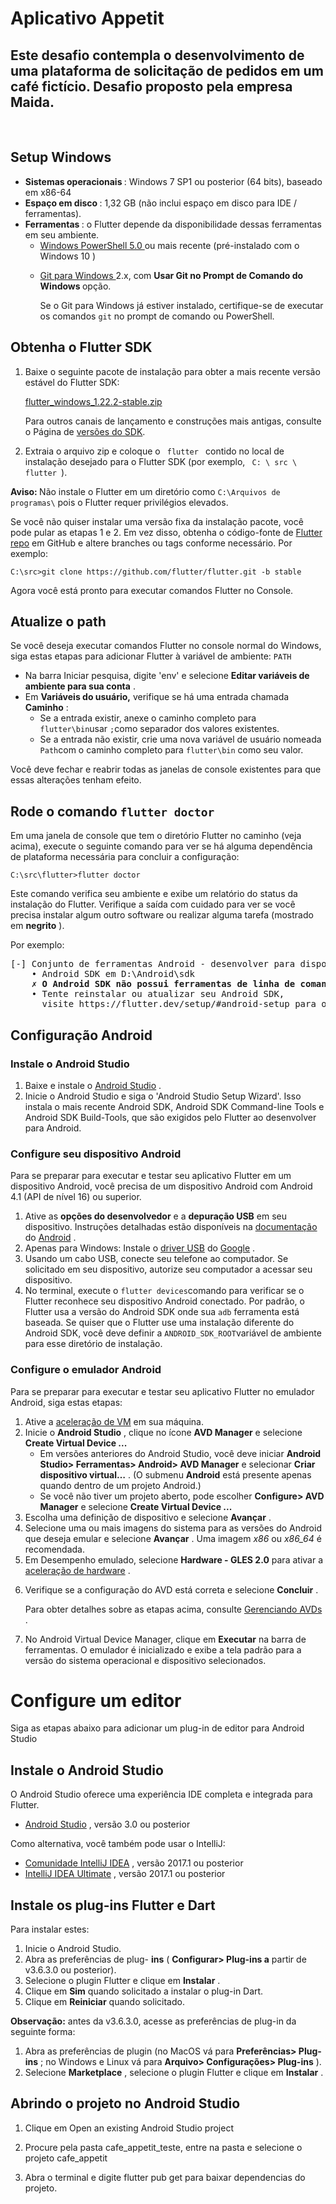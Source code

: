 # Aplicativo Appetit
<h2>Este desafio contempla o desenvolvimento de uma plataforma de solicitação de pedidos em um café fictício. Desafio proposto pela empresa Maida.</h2>
</br>
<h2>Setup Windows</h2>
<ul>
   <li>
<strong> Sistemas operacionais </strong>: Windows 7 SP1 ou posterior (64 bits), baseado em x86-64 </li>
   <li>
<strong> Espaço em disco </strong>: 1,32 GB (não inclui espaço em disco para IDE / ferramentas). </li>
   <li>
<strong> Ferramentas </strong>: o Flutter depende da disponibilidade dessas ferramentas em seu ambiente.
     <ul>
       <li>
<a href="https://docs.microsoft.com/en-us/powershell/scripting/install/installing-windows-powershell"> Windows PowerShell 5.0 </a> ou mais recente (pré-instalado com o Windows 10 ) </li>
       <li>
         <p> <a href="https://git-scm.com/download/win"> Git para Windows </a> 2.x, com <strong> Usar Git no Prompt de Comando do Windows </strong> opção. </p>
         <p> Se o Git para Windows já estiver instalado, certifique-se de executar os comandos <code class = "language-plaintext highlighter-rouge">git</code> no prompt de comando ou PowerShell. </p>
       </li>
     </ul>
   </li>
</ul>
<h2> Obtenha o Flutter SDK </h2>
<ol>
   <li>
     <p>Baixe o seguinte pacote de instalação para obter a mais recente
versão estável do Flutter SDK:</p>
<p><a href="https://storage.googleapis.com/flutter_infra/releases/stable/windows/flutter_windows_1.22.2-stable.zip" class="download-latest-link-windows btn btn-primary"> flutter_windows_1.22.2-stable.zip</a></p>
<p>Para outros canais de lançamento e construções mais antigas, consulte o
Página de <a href="/docs/development/tools/sdk/releases">versões do SDK</a>.</p>
   </li>
   <li>
     <p> Extraia o arquivo zip e coloque o <code class = "language-plaintext highlighter-rouge"> flutter </code> contido
no local de instalação desejado para o Flutter SDK
(por exemplo, <code class = "language-plaintext highlighter-rouge"> C: \ src \ flutter </code>). </p>
   </li>
</ol>
<aside class = "alert alert-warning" role = "alert">
   <p> <i class = "fas fa-exclamation-triangle"> </i> <strong>Aviso: </strong>
   Não instale o Flutter em um diretório como
   <code class = "language-plaintext highlighter-rouge">C:\Arquivos de programas\</code> pois o Flutter requer privilégios elevados. </p>
</aside>
<p>Se você não quiser instalar uma versão fixa da instalação
pacote, você pode pular as etapas 1 e 2. Em vez disso, obtenha o código-fonte
de <a href="https://github.com/flutter/flutter">Flutter repo</a> em
GitHub e altere branches ou tags conforme necessário. Por exemplo:</p>
<div id="code-excerpt-0"><pre class="highlight"><code><span class="kd">C</span>:\src&gt;git <span class="kd">clone</span> <span class="kd">https</span>://github.com/flutter/flutter.git <span class="na">-b </span><span class="kd">stable</span>
</code></pre></div>
<p>Agora você está pronto para executar comandos Flutter no Console.</p>
<h2>Atualize o path</h2>
<p><font style="vertical-align: inherit;"><font style="vertical-align: inherit;">Se você deseja executar comandos Flutter no console normal do Windows, siga estas etapas para adicionar Flutter à </font></font><font style="vertical-align: inherit;">variável de ambiente: </font></font><code class="language-plaintext highlighter-rouge">PATH</code><font style="vertical-align: inherit;"></p>
<ul>
  <li><font style="vertical-align: inherit;"><font style="vertical-align: inherit;">Na barra Iniciar pesquisa, digite 'env' e selecione </font></font><strong><font style="vertical-align: inherit;"><font style="vertical-align: inherit;">Editar variáveis &#8203;&#8203;de ambiente para sua conta</font></font></strong><font style="vertical-align: inherit;"><font style="vertical-align: inherit;"> .</font></font></li>
  <li><font style="vertical-align: inherit;"><font style="vertical-align: inherit;">Em </font></font><strong><font style="vertical-align: inherit;"><font style="vertical-align: inherit;">Variáveis &#8203;&#8203;do usuário,</font></font></strong><font style="vertical-align: inherit;"><font style="vertical-align: inherit;"> verifique se há uma entrada chamada </font></font><strong><font style="vertical-align: inherit;"><font style="vertical-align: inherit;">Caminho</font></font></strong><font style="vertical-align: inherit;"><font style="vertical-align: inherit;"> :
    </font></font><ul>
      <li><font style="vertical-align: inherit;"><font style="vertical-align: inherit;">Se a entrada existir, anexe o caminho completo para </font></font><code class="language-plaintext highlighter-rouge">flutter\bin</code><font style="vertical-align: inherit;"><font style="vertical-align: inherit;">usar
 </font></font><code class="language-plaintext highlighter-rouge">;</code><font style="vertical-align: inherit;"><font style="vertical-align: inherit;">como separador dos valores existentes.</font></font></li>
      <li><font style="vertical-align: inherit;"><font style="vertical-align: inherit;">Se a entrada não existir, crie uma nova variável de usuário nomeada </font></font><code class="language-plaintext highlighter-rouge">Path</code><font style="vertical-align: inherit;"><font style="vertical-align: inherit;">com o caminho completo para </font></font><code class="language-plaintext highlighter-rouge">flutter\bin</code><font style="vertical-align: inherit;"><font style="vertical-align: inherit;"> como seu valor.</font></font></li>
    </ul>
  </li>
</ul>
<p>Você deve fechar e reabrir todas as janelas de console existentes para que essas alterações tenham efeito.</p>
<h2>
<a class="anchor" href="#run-flutter-doctor" aria-hidden="true"><span class="octicon octicon-link"></span></a><font style="vertical-align: inherit;"><font style="vertical-align: inherit;">Rode o comando </font></font><code class="language-plaintext highlighter-rouge">flutter doctor</code>
</h2>
<p>Em uma janela de console que tem o diretório Flutter no caminho (veja acima), execute o seguinte comando para ver se há alguma dependência de plataforma necessária para concluir a configuração:</p>
<code><span class="kd">C</span>:\src\flutter&gt;flutter <span class="kd">doctor</span>
</code>
<p><font style="vertical-align: inherit;"><font style="vertical-align: inherit;">Este comando verifica seu ambiente e exibe um relatório do status da instalação do Flutter. </font><font style="vertical-align: inherit;">Verifique a saída com cuidado para ver se você precisa instalar algum outro software ou realizar alguma tarefa (mostrado em </font></font><strong><font style="vertical-align: inherit;"><font style="vertical-align: inherit;">negrito</font></font></strong><font style="vertical-align: inherit;"><font style="vertical-align: inherit;"> ).</font></font></p>
<p><font style="vertical-align: inherit;"><font style="vertical-align: inherit;">Por exemplo:</font></font></p>
<div id="code-excerpt-4"><pre><font style="vertical-align: inherit;"><font style="vertical-align: inherit;">[-] Conjunto de ferramentas Android - desenvolver para dispositivos Android</font></font><font></font><font style="vertical-align: inherit;"><font style="vertical-align: inherit;">
    • Android SDK em D:\Android\sdk</font></font><font></font>
    <strong><font style="vertical-align: inherit;"><font style="vertical-align: inherit;">✗ O Android SDK não possui ferramentas de linha de comando; </font><font style="vertical-align: inherit;">download em https://goo.gl/XxQghQ</font></font></strong><font></font><font style="vertical-align: inherit;"><font style="vertical-align: inherit;">
    • Tente reinstalar ou atualizar seu Android SDK,</font></font><font></font><font style="vertical-align: inherit;"><font style="vertical-align: inherit;">
      visite https://flutter.dev/setup/#android-setup para obter instruções detalhadas.</font></font><font></font>
</pre></div>
<h2 id="android-setup">
<a class="anchor" href="#android-setup" aria-hidden="true"><span class="octicon octicon-link"></span></a><font style="vertical-align: inherit;"><font style="vertical-align: inherit;">Configuração Android</font></font></h2>

<h3 id="install-android-studio">
<a class="anchor" href="#install-android-studio" aria-hidden="true"><span class="octicon octicon-link"></span></a><font style="vertical-align: inherit;"><font style="vertical-align: inherit;">Instale o Android Studio</font></font></h3>

<ol>
  <li><font style="vertical-align: inherit;"><font style="vertical-align: inherit;">Baixe e instale o </font></font><a href="https://developer.android.com/studio"><font style="vertical-align: inherit;"><font style="vertical-align: inherit;">Android Studio</font></font></a><font style="vertical-align: inherit;"><font style="vertical-align: inherit;"> .</font></font></li>
  <li><font style="vertical-align: inherit;"><font style="vertical-align: inherit;">Inicie o Android Studio e siga o 'Android Studio Setup Wizard'. </font><font style="vertical-align: inherit;">Isso instala o mais recente Android SDK, Android SDK Command-line Tools e Android SDK Build-Tools, que são exigidos pelo Flutter ao desenvolver para Android.</font></font></li>
</ol>

<h3 id="set-up-your-android-device">
<a class="anchor" href="#set-up-your-android-device" aria-hidden="true"><span class="octicon octicon-link"></span></a><font style="vertical-align: inherit;"><font style="vertical-align: inherit;">Configure seu dispositivo Android</font></font></h3>

<p><font style="vertical-align: inherit;"><font style="vertical-align: inherit;">Para se preparar para executar e testar seu aplicativo Flutter em um dispositivo Android, você precisa de um dispositivo Android com Android 4.1 (API de nível 16) ou superior.</font></font></p>

<ol>
  <li><font style="vertical-align: inherit;"><font style="vertical-align: inherit;">Ative as </font></font><strong><font style="vertical-align: inherit;"><font style="vertical-align: inherit;">opções do desenvolvedor</font></font></strong><font style="vertical-align: inherit;"><font style="vertical-align: inherit;"> e a </font></font><strong><font style="vertical-align: inherit;"><font style="vertical-align: inherit;">depuração USB</font></font></strong><font style="vertical-align: inherit;"><font style="vertical-align: inherit;"> em seu dispositivo. </font><font style="vertical-align: inherit;">Instruções detalhadas estão disponíveis na </font></font><a href="https://developer.android.com/studio/debug/dev-options"><font style="vertical-align: inherit;"><font style="vertical-align: inherit;">documentação</font></font></a><font style="vertical-align: inherit;"><font style="vertical-align: inherit;"> do
 </font><a href="https://developer.android.com/studio/debug/dev-options"><font style="vertical-align: inherit;">Android</font></a><font style="vertical-align: inherit;"> .</font></font></li>
  <li><font style="vertical-align: inherit;"><font style="vertical-align: inherit;">Apenas para Windows: Instale o </font></font><a href="https://developer.android.com/studio/run/win-usb"><font style="vertical-align: inherit;"><font style="vertical-align: inherit;">driver USB</font></font></a><font style="vertical-align: inherit;"><font style="vertical-align: inherit;"> do </font><a href="https://developer.android.com/studio/run/win-usb"><font style="vertical-align: inherit;">Google</font></a><font style="vertical-align: inherit;"> .</font></font></li>
  <li><font style="vertical-align: inherit;"><font style="vertical-align: inherit;">Usando um cabo USB, conecte seu telefone ao computador. </font><font style="vertical-align: inherit;">Se solicitado em seu dispositivo, autorize seu computador a acessar seu dispositivo.</font></font></li>
  <li><font style="vertical-align: inherit;"><font style="vertical-align: inherit;">No terminal, execute o </font></font><code class="language-plaintext highlighter-rouge">flutter devices</code><font style="vertical-align: inherit;"><font style="vertical-align: inherit;">comando para verificar se o Flutter reconhece seu dispositivo Android conectado. </font><font style="vertical-align: inherit;">Por padrão, o Flutter usa a versão do Android SDK onde sua </font></font><code class="language-plaintext highlighter-rouge">adb</code><font style="vertical-align: inherit;"><font style="vertical-align: inherit;">
ferramenta está baseada. </font><font style="vertical-align: inherit;">Se quiser que o Flutter use uma instalação diferente do Android SDK, você deve definir a </font></font><code class="language-plaintext highlighter-rouge">ANDROID_SDK_ROOT</code><font style="vertical-align: inherit;"><font style="vertical-align: inherit;">variável de ambiente para esse diretório de instalação.</font></font></li>
</ol>

<h3 id="set-up-the-android-emulator">
<a class="anchor" href="#set-up-the-android-emulator" aria-hidden="true"><span class="octicon octicon-link"></span></a><font style="vertical-align: inherit;"><font style="vertical-align: inherit;">Configure o emulador Android</font></font></h3>

<p><font style="vertical-align: inherit;"><font style="vertical-align: inherit;">Para se preparar para executar e testar seu aplicativo Flutter no emulador Android, siga estas etapas:</font></font></p>

<ol>
  <li><font style="vertical-align: inherit;"><font style="vertical-align: inherit;">Ative a
 </font></font><a href="https://developer.android.com/studio/run/emulator-acceleration"><font style="vertical-align: inherit;"><font style="vertical-align: inherit;">aceleração de VM</font></font></a><font style="vertical-align: inherit;"><font style="vertical-align: inherit;"> 
em sua máquina.</font></font></li>
  <li><font style="vertical-align: inherit;"><font style="vertical-align: inherit;">Inicie o </font></font><strong><font style="vertical-align: inherit;"><font style="vertical-align: inherit;">Android Studio</font></font></strong><font style="vertical-align: inherit;"><font style="vertical-align: inherit;"> , clique no </font><font style="vertical-align: inherit;">
ícone </font></font><strong><font style="vertical-align: inherit;"><font style="vertical-align: inherit;">AVD Manager</font></font></strong><font style="vertical-align: inherit;"><font style="vertical-align: inherit;"> e selecione </font></font><strong><font style="vertical-align: inherit;"><font style="vertical-align: inherit;">Create Virtual Device ...</font></font></strong>
    <ul>
      <li><font style="vertical-align: inherit;"><font style="vertical-align: inherit;">Em versões anteriores do Android Studio, você deve iniciar </font></font><strong><font style="vertical-align: inherit;"><font style="vertical-align: inherit;">Android Studio&gt; Ferramentas&gt; Android&gt; AVD Manager</font></font></strong><font style="vertical-align: inherit;"><font style="vertical-align: inherit;"> e selecionar
 </font></font><strong><font style="vertical-align: inherit;"><font style="vertical-align: inherit;">Criar dispositivo virtual…</font></font></strong><font style="vertical-align: inherit;"><font style="vertical-align: inherit;"> . </font><font style="vertical-align: inherit;">(O </font><font style="vertical-align: inherit;">submenu </font></font><strong><font style="vertical-align: inherit;"><font style="vertical-align: inherit;">Android</font></font></strong><font style="vertical-align: inherit;"><font style="vertical-align: inherit;"> está presente apenas quando dentro de um projeto Android.)</font></font></li>
      <li><font style="vertical-align: inherit;"><font style="vertical-align: inherit;">Se você não tiver um projeto aberto, pode escolher 
 </font></font><strong><font style="vertical-align: inherit;"><font style="vertical-align: inherit;">Configure&gt; AVD Manager</font></font></strong><font style="vertical-align: inherit;"><font style="vertical-align: inherit;"> e selecione </font></font><strong><font style="vertical-align: inherit;"><font style="vertical-align: inherit;">Create Virtual Device ...</font></font></strong>
</li>
    </ul>
  </li>
  <li><font style="vertical-align: inherit;"><font style="vertical-align: inherit;">Escolha uma definição de dispositivo e selecione </font></font><strong><font style="vertical-align: inherit;"><font style="vertical-align: inherit;">Avançar</font></font></strong><font style="vertical-align: inherit;"><font style="vertical-align: inherit;"> .</font></font></li>
  <li><font style="vertical-align: inherit;"><font style="vertical-align: inherit;">Selecione uma ou mais imagens do sistema para as versões do Android que deseja emular e selecione </font></font><strong><font style="vertical-align: inherit;"><font style="vertical-align: inherit;">Avançar</font></font></strong><font style="vertical-align: inherit;"><font style="vertical-align: inherit;"> . </font><font style="vertical-align: inherit;">Uma imagem </font></font><em><font style="vertical-align: inherit;"><font style="vertical-align: inherit;">x86</font></font></em><font style="vertical-align: inherit;"><font style="vertical-align: inherit;"> ou </font></font><em><font style="vertical-align: inherit;"><font style="vertical-align: inherit;">x86_64</font></font></em><font style="vertical-align: inherit;"><font style="vertical-align: inherit;"> é recomendada.</font></font></li>
  <li><font style="vertical-align: inherit;"><font style="vertical-align: inherit;">Em Desempenho emulado, selecione </font></font><strong><font style="vertical-align: inherit;"><font style="vertical-align: inherit;">Hardware - GLES 2.0</font></font></strong><font style="vertical-align: inherit;"><font style="vertical-align: inherit;"> para ativar a
 </font></font><a href="https://developer.android.com/studio/run/emulator-acceleration"><font style="vertical-align: inherit;"><font style="vertical-align: inherit;">aceleração de hardware</font></font></a><font style="vertical-align: inherit;"><font style="vertical-align: inherit;"> .</font></font></li>
  <li>
    <p><font style="vertical-align: inherit;"><font style="vertical-align: inherit;">Verifique se a configuração do AVD está correta e selecione </font></font><strong><font style="vertical-align: inherit;"><font style="vertical-align: inherit;">Concluir</font></font></strong><font style="vertical-align: inherit;"><font style="vertical-align: inherit;"> .</font></font></p>
    <p><font style="vertical-align: inherit;"><font style="vertical-align: inherit;">Para obter detalhes sobre as etapas acima, consulte </font></font><a href="https://developer.android.com/studio/run/managing-avds"><font style="vertical-align: inherit;"><font style="vertical-align: inherit;">Gerenciando AVDs</font></font></a><font style="vertical-align: inherit;"><font style="vertical-align: inherit;"> .</font></font></p>
  </li>
  <li><font style="vertical-align: inherit;"><font style="vertical-align: inherit;">No Android Virtual Device Manager, clique </font><font style="vertical-align: inherit;">em </font></font><strong><font style="vertical-align: inherit;"><font style="vertical-align: inherit;">Executar</font></font></strong><font style="vertical-align: inherit;"><font style="vertical-align: inherit;"> na barra de ferramentas. </font><font style="vertical-align: inherit;">O emulador é inicializado e exibe a tela padrão para a versão do sistema operacional e dispositivo selecionados.</font></font></li>
</ol>
<h1><font style="vertical-align: inherit;"><font style="vertical-align: inherit;">Configure um editor</font></font></h1>
<p>Siga as etapas abaixo para adicionar um plug-in de editor para Android Studio</p>
    <h2 id="install-android-studio"><font style="vertical-align: inherit;"><font style="vertical-align: inherit;">Instale o Android Studio</font></font></h2>
    <p><font style="vertical-align: inherit;"><font style="vertical-align: inherit;">O Android Studio oferece uma experiência IDE completa e integrada para Flutter.</font></font></p>
    <ul>
      <li><a href="https://developer.android.com/studio"><font style="vertical-align: inherit;"><font style="vertical-align: inherit;">Android Studio</font></font></a><font style="vertical-align: inherit;"><font style="vertical-align: inherit;"> , versão 3.0 ou posterior</font></font></li>
    </ul>
    <p><font style="vertical-align: inherit;"><font style="vertical-align: inherit;">Como alternativa, você também pode usar o IntelliJ:</font></font></p>
    <ul>
      <li><a href="https://www.jetbrains.com/idea/download/"><font style="vertical-align: inherit;"><font style="vertical-align: inherit;">Comunidade IntelliJ IDEA</font></font></a><font style="vertical-align: inherit;"><font style="vertical-align: inherit;"> , versão 2017.1 ou posterior</font></font></li>
      <li><a href="https://www.jetbrains.com/idea/download/"><font style="vertical-align: inherit;"><font style="vertical-align: inherit;">IntelliJ IDEA Ultimate</font></font></a><font style="vertical-align: inherit;"><font style="vertical-align: inherit;"> , versão 2017.1 ou posterior</font></font></li>
    </ul>
    <h2 id="install-the-flutter-and-dart-plugins"><font style="vertical-align: inherit;"><font style="vertical-align: inherit;">Instale os plug-ins Flutter e Dart</font></font></h2>
    <p><font style="vertical-align: inherit;"><font style="vertical-align: inherit;">Para instalar estes:</font></font></p>
    <ol>
      <li><font style="vertical-align: inherit;"><font style="vertical-align: inherit;">Inicie o Android Studio.</font></font></li>
      <li><font style="vertical-align: inherit;"><font style="vertical-align: inherit;">Abra as preferências de plug- </font></font><strong><font style="vertical-align: inherit;"><font style="vertical-align: inherit;">ins</font></font></strong><font style="vertical-align: inherit;"><font style="vertical-align: inherit;"> ( </font><strong><font style="vertical-align: inherit;">Configurar&gt; Plug-ins a</font></strong><font style="vertical-align: inherit;"> partir de v3.6.3.0 ou posterior).</font></font></li>
      <li><font style="vertical-align: inherit;"><font style="vertical-align: inherit;">Selecione o plugin Flutter e clique em </font></font><strong><font style="vertical-align: inherit;"><font style="vertical-align: inherit;">Instalar</font></font></strong><font style="vertical-align: inherit;"><font style="vertical-align: inherit;"> .</font></font></li>
      <li><font style="vertical-align: inherit;"><font style="vertical-align: inherit;">Clique em </font></font><strong><font style="vertical-align: inherit;"><font style="vertical-align: inherit;">Sim</font></font></strong><font style="vertical-align: inherit;"><font style="vertical-align: inherit;"> quando solicitado a instalar o plug-in Dart.</font></font></li>
      <li><font style="vertical-align: inherit;"><font style="vertical-align: inherit;">Clique em </font></font><strong><font style="vertical-align: inherit;"><font style="vertical-align: inherit;">Reiniciar</font></font></strong><font style="vertical-align: inherit;"><font style="vertical-align: inherit;"> quando solicitado.</font></font></li>
    </ol>
    <aside class="alert alert-info" role="alert">
      <p><i class="fas fa-info-circle"></i> <strong><font style="vertical-align: inherit;"><font style="vertical-align: inherit;">Observação:</font></font></strong><font style="vertical-align: inherit;"><font style="vertical-align: inherit;"> 
  antes da v3.6.3.0, acesse as preferências de plug-in da seguinte forma:</font></font></p>
      <ol>
        <li><font style="vertical-align: inherit;"><font style="vertical-align: inherit;">Abra as preferências de plugin (no MacOS vá para </font></font><strong><font style="vertical-align: inherit;"><font style="vertical-align: inherit;">Preferências&gt; Plug-ins</font></font></strong><font style="vertical-align: inherit;"><font style="vertical-align: inherit;"> ; no Windows e Linux vá para </font></font><strong><font style="vertical-align: inherit;"><font style="vertical-align: inherit;">Arquivo&gt; Configurações&gt; Plug-ins</font></font></strong><font style="vertical-align: inherit;"><font style="vertical-align: inherit;"> ).</font></font></li>
        <li><font style="vertical-align: inherit;"><font style="vertical-align: inherit;">Selecione </font></font><strong><font style="vertical-align: inherit;"><font style="vertical-align: inherit;">Marketplace</font></font></strong><font style="vertical-align: inherit;"><font style="vertical-align: inherit;"> , selecione o plugin Flutter e clique em
 </font></font><strong><font style="vertical-align: inherit;"><font style="vertical-align: inherit;">Instalar</font></font></strong><font style="vertical-align: inherit;"><font style="vertical-align: inherit;"> .</font></font></li>
      </ol>
    </aside>
  </div>
  <h2>Abrindo o projeto no Android Studio</h2>
  <ol>
   <li>
   <p>Clique em Open an existing Android Studio project</p>
   </li>
   <li>
  <p>Procure pela pasta cafe_appetit_teste, entre na pasta e selecione o projeto cafe_appetit</p>
      </li>
   <li>
  <p>Abra o terminal e digite flutter pub get para baixar dependencias do projeto.</p>
      </li>
   </ol>
  
